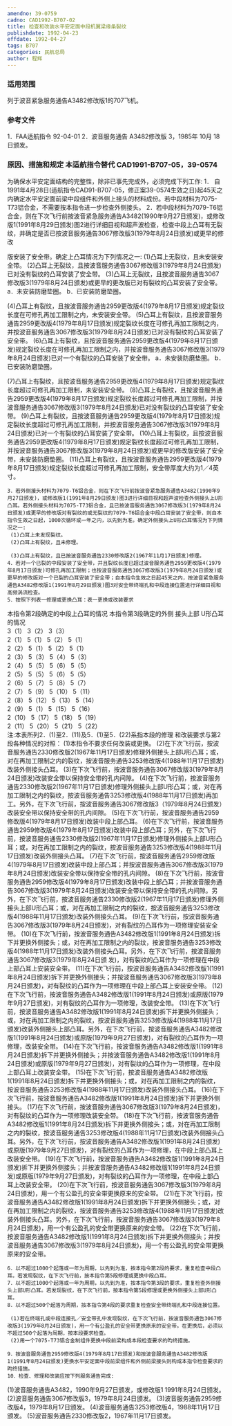 ```yaml
---
amendno: 39-0759
cadno: CAD1992-B707-02
title: 检查和改装水平安定面中段机翼梁缘条裂纹
publishdate: 1992-04-23
effdate: 1992-04-27
tags: B707
categories: 民航总局
author: 程辉
---
```


### 适用范围 
列于波音紧急服务通告A3482修改版1的707飞机。

<!--more-->
### 参考文件
1．FAA适航指令 92-04-01
 2．波音服务通告 A3482修改版 3，1985年 10月 18日颁发。

### 原因、措施和规定 本适航指令替代 CAD1991-B707-05，39-0574
为确保水平安定面结构的完整性，除非已事先完成外，必须完成下列工作: 
1．
自1991年4月28日(适航指令CAD91-B707-05，修正案39-0574生效之日)起45天之内确定水平安定面前梁中段组件和外侧上接头的材料成份。若中段材料为7075-T73铝合金，不需要按本指令进一步检查外侧接头。 
    2．若中段材料为7079-T6铝合金，则在下次飞行前按波音紧急服务通告A3482(1990年9月27日颁发)，或修改版1(1991年8月29日颁发)图2进行详细目视和超声波检查，检查中段上凸耳有无裂纹，并确定是否已按波音服务通告3067修改版3(1979年8月24日颁发)或更早的修改

版安装了安全带。确定上凸耳情况为下列情况之一: 
     (1)凸耳上无裂纹，且未安装安全带。 
 (2)凸耳上无裂纹，且按波音服务通告3067修改版3(1979年8月24日颁发)已对没有裂纹的凸耳安装了安全带。 
 (3)凸耳上无裂纹，且按波音服务通告3067修改版3(1979年8月24日颁发)或更早的更改版已对有裂纹的凸耳安装了安全带。
      a．未安装防磨垫圈。 
      b．已安装防磨垫圈。 

 (4)凸耳上有裂纹，且按波音服务通告2959更改版4(1979年8月17日颁发)规定裂纹长度在可修孔再加工限制之内，未安装安全带。 
 (5)凸耳上有裂纹，且按波音服务通告2959更改版4(1979年8月17日颁发)规定裂纹长度在可修孔再加工限制之内，并按波音服务通告3067修改版3(1979年8月24日颁发)已对没有裂纹的凸耳安装了安全带。 
 (6)凸耳上有裂纹，且按波音服务通告2959更改版4(1979年8月17日颁发)规定裂纹长度在可修孔再加工限制之内，并按波音服务通告3067修改版3(1979年8月24日颁发)已对一个有裂纹的凸耳安装了安全带。 
      a．未安装防磨垫圈。 
      b．已安装防磨垫圈。 

 (7)凸耳上有裂纹，且按波音服务通告2959更改版4(1979年8月17日颁发)规定裂纹长度超过可修孔再加工限制，未安装安全带。 
 (8)凸耳上有裂纹，且按波音服务通告2959更改版4(1979年8月17日颁发)规定裂纹长度超过可修孔再加工限制，并按波音服务通告3067修改版3(1979年8月24日颁发)已对没有裂纹的凸耳安装了安全带。 
 (9)凸耳上有裂纹，且按波音服务通告2959更改版4(1979年8月17日颁发)规定裂纹长度超过可修孔再加工限制，并按波音服务通告3067修改版3(1979年8月24日颁发)已对一个有裂纹的凸耳安装了安全带。 
     (10)凸耳上有裂纹，且按波音服务通告2959更改版4(1979年8月17日颁发)规定裂纹长度超过可修孔再加工限制，并按波音服务通告3067修改版3(1979年8月24日颁发)或更早的修改版安装了安全带，未安装防磨垫圈。 
     (11)凸耳上有裂纹，且按波音服务通告2959更改版4(1979年8月17日颁发)规定裂纹长度超过可修孔再加工限制，安全带厚度大约为1／4英寸。 

    3．若外侧接头材料为7079-T6铝合金，则在下次飞行前按波音紧急服务通告A3482(1990年9月27日颁发)，或修改版1(1991年8月29日颁发)图3进行详细目视和超声波检查外侧接头上U形凸耳。若外侧接头材料为7075-T73铝合金，且已按波音服务通告3067修改版3(1979年8月24日颁发)或更早的修改版对有裂纹的或无裂纹的7079-T6铝合金中段凸耳安装了安全带，则自本指令生效之日起，1000次循环或一年之内，以先到为准。确定外侧接头上U形凸耳情况为下列情况之一: 
     (1)凸耳上未发现裂纹。 
     (2)凸耳上有裂纹，且未修理。 

     (3)凸耳上有裂纹，且已按波音服务通告2330修改版2(1967年11月17日颁发)修理。
    4．若对一个已裂的中段安装了安全带，并且裂纹长度已超过波音服务通告2959更改版4(1979年8月17日颁发)可修孔再加工限制；也按波音服务通告3067修改版3(1979年8月24日颁发)或更早的修改版对一个已裂的凸耳安装了安全带；自本指令生效之日起45天之内，按波音紧急服务通告A3482修改版1(1991年8月29日颁发)图3对安全带终端孔和中段连接位置进行详细目视和高频涡流检查。 
    5．按照下列表一修理或更换凸耳：表一更换或改装要求 
本指令第2段确定的中段上凸耳的情况  本指令第3段确定的外侧 接头上部 U形凸耳的情况  
3（1）  3（2）  3（3）  
2（1）  5（1）  5（2）  5（1）  
2（2）  5（1）  5（2）  5（1）  
2（3）  5（3）  5（4）  5（3）  
2（4）  5（5）  5（6）  5（5）  
2（5）  5（5）  5（6）  5（5）  
2（6）  5（7）  5（8）  5（7）  
2（7）  5（9）  5（10）  5（11）  
2（8）  5（12）  5（13）  5（14）  
2（9）  5（1）  5（15）  5（16）  
2（10）  5（17）  5（18）  5（19）  
2（11）  5（20）  5（21）  5（22）  
    注:本表所列2．(1)至2．(11)及5．(1)至5．(22)系指本段的修理
和改装要求与第2段各种情况的对照： 
     (1)本指令不要求任何改装或更换。 
     (2)在下次飞行前，按波音服务通告2330修改版2(1967年11月17日颁发)修理外侧接头上部U形凸耳；或，对在再加工限制之内的裂纹，按波音服务通告3253修改版4(1988年11月17日颁发)改装外侧接头凸耳。 
 (3)在下次飞行前，按波音服务通告3067修改版3(1979年8月24日颁发)改装安全带以保持安全带的孔内间隙。 
     (4)在下次飞行前，按波音服务通告2330修改版2(1967年11月17日颁发)修理外侧接头上部U形凸耳；或，对在再加工限制之内的裂纹，按波音服务通告3253修改版4(1988年11月17日颁发)再加工。另外，在下次飞行前，按波音服务通告3067修改版3（1979年8月24日颁发）改装安全带以保持安全带的孔内间隙。 
 (5)在下次飞行前，按波音服务通告2959修改版4(1979年8月17日颁发)改装中段上部凸耳。 
 (6)在下次飞行前，按波音服务通告2959修改版4(1979年8月17日颁发)改装中段上部凸耳；另外，在下次飞行前，按波音服务通告2330修改版2(1967年11月17日颁发)修理外侧接头上部U形凸耳；或，对在再加工限制之内的裂纹，按波音服务通告3253修改版4(1988年11月17日颁发)改装外侧接头凸耳。 
 (7)在下次飞行前，按波音服务通告2959修改版4(1979年8月17日颁发)改装中段上部凸耳；并按波音服务通告3067修改版3(1979年8月24日颁发)改装安全带以保持安全带的孔内间隙。 
 (8)在下次飞行前，按波音服务通告2959修改版4(1979年8月17日颁发)改装中段上部凸耳；并按波音服务通告3067修改版3(1979年8月24日颁发)改装安全带以保持安全带的孔内间隙。另外，在下次飞行前，按波音服务通告2330修改版2(1967年11月17日颁发)修理外侧接头上部U形凸耳；或，对在再加工限制之内的裂纹，按波音服务通告3253修改版4(1988年11月17日颁发)改装外侧接头凸耳。 
 (9)在下次飞行前，按波音服务通告3067修改版3(1979年8月24日颁发)，对有裂纹的凸耳作为一项修理安装安全带。 
 (10)在下次飞行前，按波音服务通告A3482修改版1(1991年8月24日颁发)拆下并更换外侧接头；或，对在再加工限制之内的裂纹，按波音服务通告3253修改版4(1988年11月17日颁发)改装外侧接头凸耳。另外，在下次飞行前，按波音服务通告3067修改版3(1979年8月24日颁
发)，对有裂纹的凸耳作为一项修理在中段上部凸耳上安装安全带。 
 (11)在下次飞行前，按波音服务通告A3482修改版1(1991年8月24日颁发)拆下并更换外侧接头；并按波音服务通告3067修改版3(1979年8月24日颁发)，对有裂纹的凸耳作为一项修理在中段上部凸耳上安装安全带。 
 (12)在下次飞行前，按波音服务通告A3482修改版1(1991年8月24日颁发)或原版(1979年9月27日颁发)，对有裂纹的凸耳作为一项修理，改装安全带。 
 (13)在下次飞行前，按波音服务通告A3482修改版1(1991年8月24日颁发)拆下并更换外侧接头；或，对在再加工限制之内的裂纹，按波音服务通告3253修改版4(1988年11月17日颁发)改装外侧接头上部凸耳。另外，在下次飞行前，按波音服务通告A3482修改版1(1991年8月24日颁发)或原版(1979年9月27日颁发)，对有裂纹的凸耳作为一项修理，改装安全带。 
 (14)在下次飞行前，按波音服务通告A3482修改版1(1991年8月24日颁发)拆下并更换外侧接头；并按波音服务通告A3482修改版1(1991年8月24日颁发)或原版(1979年9月27日颁发)，对有裂纹的凸耳作为一项修理，在中段上部凸耳上改装安全带。 
 (15)在下次飞行前，按波音服务通告A3482修改版1(1991年8月24日颁发)拆下并更换外侧接头；或，对在再加工限制之内的裂纹，按波音服务通告3253修改版4(1988年11月17日颁发)改装外侧接头凸耳。 
 (16)在下次飞行前，按波音服务通告A3482修改版1(1991年8月24日颁发)拆下并更换外侧接头。 
     (17)在下次飞行前，按波音服务通告3067修改版3(1979年8月24日颁发)，对有裂纹的凸耳作为一项修理改装安全带。 
 (18)在下次飞行前，按波音服务通告A3482修改版1(1991年8月24日颁发)拆下并更换外侧接头；或，对在再加工限制之内的裂纹，按波音服务通告3253修改版4(1988年11月17日颁发)改装外侧接头凸耳。另外，在下次飞行前，按波音服务通告A3482修改版1(1991年8月24日颁发)或原版(1979年9月27日颁发)，对有裂纹的凸耳作为一项修理，在中段上部凸耳上改装安全带。 
 (19)在下次飞行前，按波音服务通告A3482修改版1(1991年8月24日颁发)拆下并更换外侧接头；并按波音服务通告A3482修改版1(1991年8月24日颁发)或原版(1979年9月27日颁发)，对有裂纹的凸耳作为一项修理，在中段上部凸耳上改装安全带。 
     (20)在下次飞行前，按波音服务通告3067修改版3(1979年8月24日颁发)，用一个有公盈孔的安全带更换原来的安全带。 
 (21)在下次飞行前，按波音服务通告A3482修改版1(1991年8月24日颁发)拆下并更换外侧接头；或，对在再加工限制之内的裂纹，按波音服务通告3253修改版4(1988年11月17日颁发)改装外侧接头凸耳。另外，在下次飞行前，按波音服务通告3067修改版3(1979年8月24日颁发)，用一个有公盈孔的安全带更换原来的安全带。 
 (22)在下次飞行前，按波音服务通告A3482修改版1(1991年8月24日颁发)拆下并更换外侧接头；并按波音服务通告3067修改版3(1979年8月24日颁发)，用一个有公盈孔的安全带更换原来的安全带。 

    6．以不超过1000个起落或一年为周期，以先到为准，按本指令第2段的要求，重复检查中段凸耳。若发现裂纹，在下次飞行前，按本指令第5段修理或更换中段凸耳。 
    7．以不超过1000个起落或一年为周期，以先到为准，按本指令第3段的要求，重复检查外侧接头上部U形凸耳。若发现裂纹，在下次飞行前，按本指令第5段修理或更换外侧接头上部U形凸耳。
    8．以不超过500个起落为周期，按本指令第4段的要求重复检查安全带终端孔和中段连接位置。 

     (1)若在终端孔或中段连接孔／安全带孔中发现裂纹，在下次飞行前，按波音服务通告3067修改版3(1979年8月24日颁发)，用一个有公盈孔的安全带更换原来的安全带。在更换后，必须以不超过500个起落为周期，按本段要求检查。   
     (2)用一个7075-T73铝合金制组件更换中段前梁构成本段检查要求的昀终措施。 

    9．按波音服务通告2959修改版4(1979年8月17日颁发)和按波音服务通告A3482修改版1(1991年8月24日颁发)更换水平安定面中段前梁组件和外侧前梁接头则构成本指令检查要求的昀终措施。
    10．检查、修理和改装应按下列服务通告完成: 
 (1)波音服务通告A3482，1990年9月27日颁发，或修改版1 1991年8月24日颁发。 
 (2)波音服务通告3067修改版3，1979年8月24日颁发。 
 (3)波音服务通告2959修改版4，1979年8月17日颁发。 
 (4)波音服务通告3253修改版4，1988年11月17日颁发。 
 (5)波音服务通告2330修改版2，1967年11月17日颁发。


